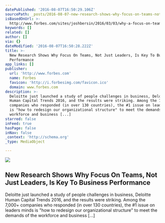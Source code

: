 ```yaml
---
datePublished: '2016-08-07T16:50:29.106Z'
sourcePath: _posts/2016-08-07-new-research-shows-why-focus-on-teams-not-just-leaders-is.md
isBasedOnUrl: >-
  http://www.forbes.com/sites/joshbersin/2016/03/03/why-a-focus-on-teams-not-just-leaders-is-the-secret-to-business-performance/#7c839858433f
keywords: []
related: []
author: []
via: {}
dateModified: '2016-08-07T16:50:28.222Z'
title: >-
  New Research Shows Why Focus On Teams, Not Just Leaders, Is Key To Business
  Performance
app_links: []
publisher:
  url: 'http://www.forbes.com'
  name: Forbes
  favicon: 'http://i.forbesimg.com/favicon.ico'
  domain: www.forbes.com
description: >-
  Deloitte just launched a study of people challenges in business, Deloitte
  Human Capital Trends 2016, and the results were striking. Among the 7,000+
  companies who responded (in over 130 countries), the #1 issue on leaders minds
  is "how to redesign our organizational structure" to meet the demands of the
  workforce and business [...]
starred: false
inFeed: true
hasPage: false
inNav: false
_context: 'http://schema.org'
_type: MediaObject

---
```

<article style=""><img src="https://s3-us-west-2.amazonaws.com/the-grid-img/p/2f7cbc2e1aa8f93f36c609d27f166dcb35f3f5d1.jpg" /><h1>New Research Shows Why Focus On Teams, Not Just Leaders, Is Key To Business Performance</h1><p>Deloitte just launched a study of people challenges in business, Deloitte Human Capital Trends 2016, and the results were striking. Among the 7,000+ companies who responded (in over 130 countries), the #1 issue on leaders minds is "how to redesign our organizational structure" to meet the demands of the workforce and business [...]</p></article>